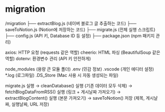 # migration
/migration
  ├── extractBlog.js   (네이버 블로그 글 추출하는 코드)
  ├── saveToNotion.js  (Notion에 저장하는 코드)
  ├── migrate.js       (전체 실행 스크립트)
  ├── config.js        (API 키, Database ID 등 설정)
  ├── package.json     (npm 패키지 관리)


axios: HTTP 요청 (requests 같은 역할)
cheerio: HTML 파싱 (BeautifulSoup 같은 역할)
dotenv: 환경변수 관리 (API 키 안전하게)


node_modules (용량 큰 모듈 폴더)
.env (민감 정보)
.vscode (개인 에디터 설정)
*.log (로그파일)
.DS_Store (Mac 사용 시 자동 생성되는 파일)

migrate.js 실행
 → cleanDatabase() 실행 (기존 데이터 모두 삭제)
 → fetchBlogDataFromRSS() 실행 (링크 + 게시날짜 가져오기)
 → extractBlogContent() 실행 (본문 가져오기)
 → saveToNotion() 저장 (제목, 게시날짜, 실행날짜, URL 저장)
